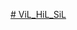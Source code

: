 [# ViL_HiL_SiL](https://docs.google.com/presentation/d/1kBWBT575PBJ0_C4vvKNGKS525IdaYUInNNkEHSrs_Gw/edit?slide=id.g34f296d357f_1_0#slide=id.g34f296d357f_1_0)
